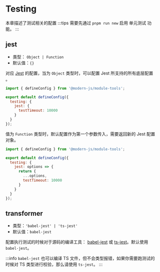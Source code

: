 # Testing
本章描述了测试相关的配置
:::tips
需要先通过 `pnpm run new` 启用 单元测试 功能。
:::


## jest
* 类型： `Object | Function`
* 默认值：`{}`

对应 [Jest](https://jestjs.io/docs/configuration) 的配置，当为 `Object` 类型时，可以配置 Jest 所支持的所有底层配置 。

```js title=modern.config.ts
import { defineConfig } from '@modern-js/module-tools';

export default defineConfig({
  testing: {
    jest: {
      testTimeout: 10000
    }
  }
});
```

值为 `Function` 类型时，默认配置作为第一个参数传入，需要返回新的 Jest 配置对象。

```js title=modern.config.ts
import { defineConfig } from '@modern-js/module-tools';

export default defineConfig({
  testing: {
    jest: options => {
      return {
        ...options,
        testTimeout: 10000
      }
    }
  }
});
```

## transformer

- 类型：`'babel-jest' | 'ts-jest'`
- 默认值：`babel-jest`

配置执行测试的时候对于源码的编译工具： [babel-jest](https://www.npmjs.com/package/babel-jest) 或 [ts-jest](https://github.com/kulshekhar/ts-jest)。默认使用 `babel-jest`。

:::info
`babel-jest` 也可以编译 TS 文件，但不会类型报错，如果你需要跑测试的时候对 TS 类型进行校验，那么请使用 `ts-jest`。
:::
